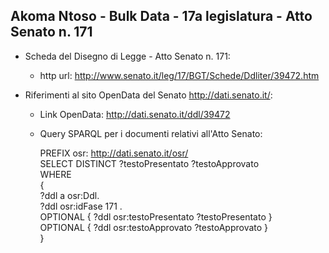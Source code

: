 ## Akoma Ntoso - Bulk Data - 17a legislatura - Atto Senato n. 171 ##

* Scheda del Disegno di Legge - Atto Senato n. 171:
	* http url: http://www.senato.it/leg/17/BGT/Schede/Ddliter/39472.htm

* Riferimenti al sito OpenData del Senato http://dati.senato.it/:
	* Link OpenData: http://dati.senato.it/ddl/39472
	* Query SPARQL per i documenti relativi all'Atto Senato:

        PREFIX osr: <http://dati.senato.it/osr/>  
		SELECT DISTINCT ?testoPresentato ?testoApprovato  
		WHERE  
		{  
		    ?ddl a osr:Ddl.  
		    ?ddl osr:idFase 171 .  
		    OPTIONAL { ?ddl osr:testoPresentato ?testoPresentato }  
		    OPTIONAL { ?ddl osr:testoApprovato ?testoApprovato }  
		}
		